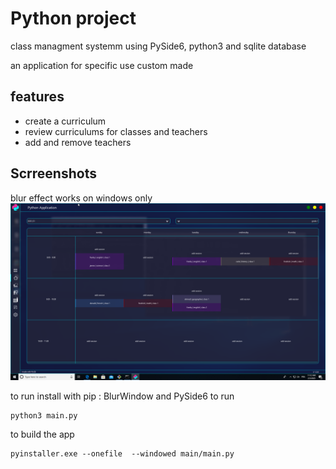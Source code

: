 # Python project
class managment systemm using PySide6, python3 and sqlite database

an application for specific use custom made

## features

- create a curriculum
- review curriculums for classes and teachers
- add and remove teachers

## Scrreenshots
blur effect works on windows only
![](images/main.png) 

to run install with pip : BlurWindow and PySide6
to run 
```
python3 main.py
```

to build the app
```
pyinstaller.exe --onefile  --windowed main/main.py  
```
